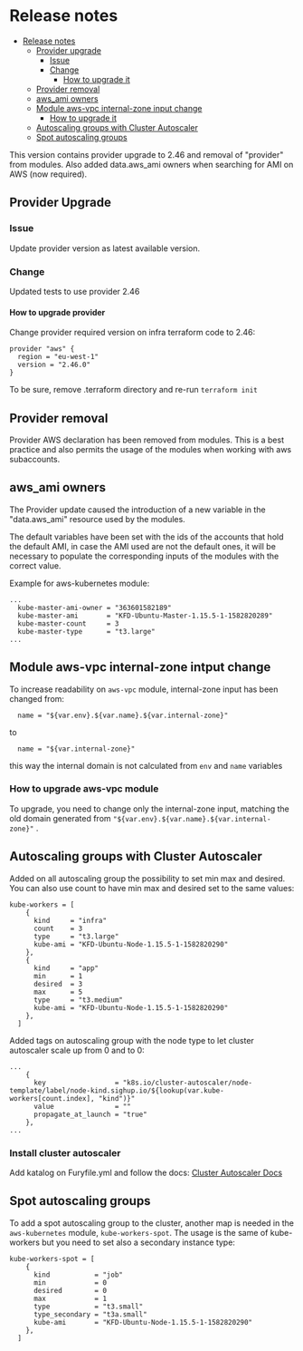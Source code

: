 # Release notes

- [Release notes](#release-notes)
  - [Provider upgrade](#provider-upgrade)
    - [Issue](#issue)
    - [Change](#change)
      - [How to upgrade it](#how-to-upgrade-provider)
  - [Provider removal](#provider-removal)
  - [aws_ami owners](#aws_ami-owners) 
  - [Module aws-vpc internal-zone input change](#module-aws-vpc-internal-zone-intput-change)
    - [How to upgrade it](#how-to-upgrade-aws-vpc-module)
  - [Autoscaling groups with Cluster Autoscaler](#autoscaling-groups-with-cluster-autoscaler)
  - [Spot autoscaling groups](#spot-autoscaling-groups)   

This version contains provider upgrade to 2.46 and removal of "provider" from modules. Also added data.aws_ami owners when searching for AMI on AWS (now required).

## Provider Upgrade

### Issue

Update provider version as latest available version.

### Change

Updated tests to use provider 2.46

#### How to upgrade provider

Change provider required version on infra terraform code to 2.46:

```hcl-terraform
provider "aws" {
  region = "eu-west-1"
  version = "2.46.0"
}
```

To be sure, remove .terraform directory and re-run `terraform init`


## Provider removal

Provider AWS declaration has been removed from modules. This is a best practice and also permits the usage of the modules when working with aws subaccounts.

## aws_ami owners

The Provider update caused the introduction of a new variable in the "data.aws_ami" resource used by the modules.
                  
The default variables have been set with the ids of the accounts that hold the default AMI, in case the AMI used are not the default ones, it will be necessary to populate the corresponding inputs of the modules with the correct value.

Example for aws-kubernetes module:

```hcl-terraform
...
  kube-master-ami-owner = "363601582189"
  kube-master-ami       = "KFD-Ubuntu-Master-1.15.5-1-1582820289"
  kube-master-count     = 3
  kube-master-type      = "t3.large"
...
```

## Module aws-vpc internal-zone intput change

To increase readability on `aws-vpc` module, internal-zone input has been changed from:

```hcl-terraform
  name = "${var.env}.${var.name}.${var.internal-zone}"
```

to 

```hcl-terraform
  name = "${var.internal-zone}"
```

this way the internal domain is not calculated from `env` and `name` variables

### How to upgrade aws-vpc module 

To upgrade, you need to change only the internal-zone input, matching the old domain generated from `"${var.env}.${var.name}.${var.internal-zone}"` .

## Autoscaling groups with Cluster Autoscaler

Added on all autoscaling group the possibility to set min max and desired. You can also use count to have min max and desired set to the same values:

```hcl-terraform
kube-workers = [
    {
      kind     = "infra"
      count    = 3
      type     = "t3.large"
      kube-ami = "KFD-Ubuntu-Node-1.15.5-1-1582820290"
    },
    {
      kind     = "app"
      min      = 1
      desired  = 3
      max      = 5
      type     = "t3.medium"
      kube-ami = "KFD-Ubuntu-Node-1.15.5-1-1582820290"
    },
  ]
```

Added tags on autoscaling group with the node type to let cluster autoscaler scale up from 0 and to 0:

```hcl-terraform
...
    {
      key                 = "k8s.io/cluster-autoscaler/node-template/label/node-kind.sighup.io/${lookup(var.kube-workers[count.index], "kind")}"
      value               = ""
      propagate_at_launch = "true"
    },
...
```

### Install cluster autoscaler

Add katalog on Furyfile.yml and follow the docs: [Cluster Autoscaler Docs](../../katalog/clusterautoscaler/README.md)   


## Spot autoscaling groups

To add a spot autoscaling group to the cluster, another map is needed in the `aws-kubernetes` module, `kube-workers-spot`. The usage is the same of kube-workers but you need to set also a secondary instance type:

```hcl-terraform
kube-workers-spot = [
    {
      kind           = "job"
      min            = 0
      desired        = 0
      max            = 1
      type           = "t3.small"
      type_secondary = "t3a.small"
      kube-ami       = "KFD-Ubuntu-Node-1.15.5-1-1582820290"
    },
  ]
```